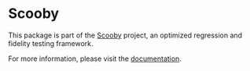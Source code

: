 # Scooby

This package is part of the [Scooby](https://github.com/AnimaApp/scooby) project,
an optimized regression and fidelity testing framework.

For more information, please visit the [documentation](https://github.com/AnimaApp/scooby).
